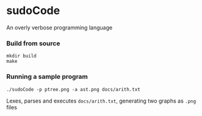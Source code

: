 # sudoCode

An overly verbose programming language

### Build from source
``` 
mkdir build
make
```

### Running a sample program
```
./sudoCode -p ptree.png -a ast.png docs/arith.txt
```

Lexes, parses and executes `docs/arith.txt`, generating two graphs as `.png` files
